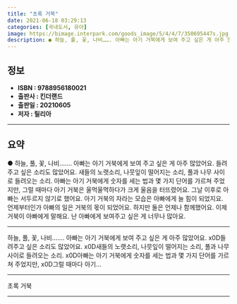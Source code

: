 ```yaml
---
title: "초록 거북"
date: 2021-06-18 03:29:13
categories: [국내도서, 유아]
image: https://bimage.interpark.com/goods_image/5/4/4/7/350695447s.jpg
description: ● 하늘, 풀, 꽃, 나비……. 아빠는 아기 거북에게 보여 주고 싶은 게 아주 많았어요. 들려주고 싶은 소리도 많았어요. 새들의 노랫소리, 나뭇잎이 떨어지는 소리, 풀과 나무 사이로 들려오는 소리. 아빠는 아기 거북에게 숫자를 세는 법과 몇 가지 단어를 가르쳐 주었지만, 그럴
---
```


## **정보**

- **ISBN : 9788956180021**
- **출판사 : 킨더랜드**
- **출판일 : 20210605**
- **저자 : 릴리아**

------



## **요약**

●  하늘, 풀, 꽃, 나비……. 아빠는 아기 거북에게 보여 주고 싶은 게 아주 많았어요.  들려주고 싶은 소리도 많았어요.  새들의 노랫소리, 나뭇잎이 떨어지는 소리, 풀과 나무 사이로 들려오는 소리.  아빠는 아기 거북에게 숫자를 세는 법과 몇 가지 단어를 가르쳐 주었지만,  그럴 때마다 아기 거북은 울먹울먹하다가 크게 울음을 터뜨렸어요.  그날 이후로 아빠는 서두르지 않기로 했어요. 아기 거북의 자라는 모습은 아빠에게 늘 힘이 되었지요. 언제부터인가 아빠의 일은 거북의 몫이 되었어요. 하지만 둘은 언제나 함께했어요. 이제 거북이 아빠에게 말해요. 난 아빠에게 보여주고 싶은 게 너무나 많아요.

------

하늘, 풀, 꽃, 나비……. 아빠는 아기 거북에게 보여 주고 싶은 게 아주 많았어요. x0D들려주고 싶은 소리도 많았어요. x0D새들의 노랫소리, 나뭇잎이 떨어지는 소리, 풀과 나무 사이로 들려오는 소리. x0D아빠는 아기 거북에게 숫자를 세는 법과 몇 가지 단어를 가르쳐 주었지만, x0D그럴 때마다 아기... 

------


초록 거북 

------


